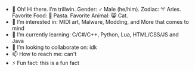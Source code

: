 - 👋  Oh! Hi there. I’m trillwin.
Gender: ♂️ Male (he/him).
Zodiac: ♈ Aries.
Favorite Food: 🍝 Pasta.
Favorite Animal: 😸 Cat.
- 👀 I’m interested in: MIDI art, Malware, Modding, and More that comes to mind 
- 🌱 I’m currently learning: C/C#/C++, Python, Lua, HTML/CSS/JS and Java
- 💞️ I’m looking to collaborate on: idk
- 📫 How to reach me: can't
- ⚡ Fun fact: this is a fun fact

<!---
trillwin/trillwin is a ✨ special ✨ repository because its `README.md` (this file) appears on your GitHub profile.
You can click the Preview link to take a look at your changes.
--->
